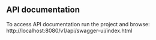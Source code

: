 ## API documentation

To access API documentation run the project and browse:
http://localhost:8080/v1/api/swagger-ui/index.html